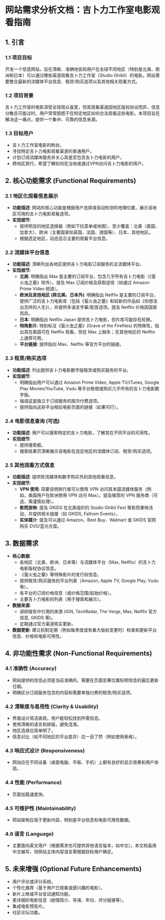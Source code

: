 # 网站需求分析文档：吉卜力工作室电影观看指南

## 1. 引言

### 1.1 项目目标
开发一个信息网站，旨在清晰、准确地告知用户在全球不同地区（特别是北美、欧洲和日本）可以通过哪些渠道观看吉卜力工作室（Studio Ghibli）的电影。网站需要整合最新的流媒体平台信息、租赁/购买选项以及其他相关观看方式。

### 1.2 项目背景
吉卜力工作室的电影深受全球观众喜爱，但其观看渠道因地区版权协议而异，信息分散且可能过时。用户常常困惑于在特定地区如何合法观看这些电影。本项目旨在解决这一痛点，提供一个集中、可靠的信息来源。

### 1.3 目标用户
- 吉卜力工作室电影的粉丝。
- 寻找特定吉卜力电影观看渠道的普通用户。
- 计划订阅流媒体服务并关心其是否包含吉卜力电影的用户。
- 跨地区旅行，希望了解如何在当地或通过VPN访问吉卜力电影的用户。

## 2. 核心功能需求 (Functional Requirements)

### 2.1 地区化观看信息展示
- **功能描述**: 网站的核心功能是根据用户选择或自动检测的地理位置，展示该地区可用的吉卜力电影观看选项。
- **实现细节**:
    - 提供明显的地区选择器（例如下拉菜单或地图），至少覆盖：北美（美国、加拿大）、欧洲（主要国家如英国、法国、德国等）、日本、其他地区。
    - 根据选定地区，动态显示主要的观看平台信息。

### 2.2 流媒体平台信息
- **功能描述**: 清晰列出各地区提供吉卜力电影订阅服务的主流媒体平台。
- **实现细节**:
    - **北美**: 明确指出 Max 是主要的订阅平台，包含几乎所有吉卜力电影（《萤火虫之墓》除外）。提及 Max 订阅价格及获取途径（如通过 Amazon Prime Video 频道）。
    - **欧洲及其他地区 (除北美、日本外)**: 明确指出 Netflix 是主要的订阅平台，提供广泛的吉卜力电影库（包括《萤火虫之墓》和较新的作品如《你想活出怎样的人生》），并提供多语言字幕/配音选项。提及 Netflix 价格因国家而异。
    - **日本**: 明确指出 Netflix Japan 提供吉卜力电影，但片库可能存在轮换。
    - **特殊影片**: 特别标注《萤火虫之墓》(Grave of the Fireflies) 的特殊性，指出其在美国可在 Netflix 观看，但在 Max 上缺失；在其他地区的 Netflix 上通常可用。
    - **平台链接**: 提供指向 Max、Netflix 等官方平台的链接。

### 2.3 租赁/购买选项
- **功能描述**: 列出提供吉卜力电影数字版租赁或购买服务的平台。
- **实现细节**:
    - 明确指出用户可以通过 Amazon Prime Video, Apple TV/iTunes, Google Play Movies/YouTube, Vudu 等平台租借或购买几乎所有的吉卜力电影数字版。
    - 强调这是独立于订阅服务的按次付费选项。
    - 提供指向这些平台相应电影页面的链接（如果可行）。

### 2.4 电影信息查询 (可选)
- **功能描述**: 用户可以搜索特定的吉卜力电影，了解其在不同平台的可用性。
- **实现细节**:
    - 提供搜索框。
    - 搜索结果页清晰展示该电影在选定地区的流媒体订阅、租赁/购买选项。

### 2.5 其他观看方式信息
- **功能描述**: 提供除流媒体和数字购买外的其他观看信息。
- **实现细节**:
    - **VPN 使用**: 简要说明旅行者可以使用 VPN 访问其本国流媒体服务（例如，美国用户在欧洲使用 VPN 访问 Max）。提及推荐的 VPN 服务商（可选，需谨慎处理）。
    - **影院放映**: 提及 GKIDS 在北美组织的 Studio Ghibli Fest 等影院重映活动，并提供相关链接（如 GKIDS, Fathom Events）。
    - **实体媒介**: 提及可以通过 Amazon、Best Buy、Walmart 或 GKIDS 官网购买 DVD/蓝光光盘。

## 3. 数据需求

- **核心数据**:
    - 各地区（北美、欧洲、日本等）与流媒体平台（Max, Netflix）的吉卜力电影版权协议信息。
    - 《萤火虫之墓》等特殊影片的发行权信息。
    - 提供租赁/购买服务的平台列表（Amazon, Apple TV, Google Play, Vudu 等）。
    - 各平台的订阅价格信息（或价格范围/起始价格）。
    - 主要吉卜力电影的列表（用于搜索和展示）。
- **数据来源**:
    - 调研报告中引用的来源 (IGN, TechRadar, The Verge, Max, Netflix 官方信息, GKIDS 等)。
    - 定期通过官方渠道核实更新。
- **数据更新**: 建立机制定期（例如每季度或有重大版权变更时）检查和更新平台信息、价格和电影可用性。

## 4. 非功能性需求 (Non-Functional Requirements)

### 4.1 准确性 (Accuracy)
- 网站提供的信息必须是当前准确的。需要在页面显著位置标明信息的最后更新日期。
- 明确区分订阅服务包含的内容和需要单独付费的租赁/购买选项。

### 4.2 清晰度与易用性 (Clarity & Usability)
- 界面设计简洁直观，用户能轻松找到所需信息。
- 使用清晰的语言和排版，避免混淆。
- 地区选择应简单明了。
- 信息对比（如不同地区的平台差异）应一目了然（例如使用表格）。

### 4.3 响应式设计 (Responsiveness)
- 网站应在不同设备（桌面电脑、平板、手机）上都有良好的显示效果和用户体验。

### 4.4 性能 (Performance)
- 页面加载速度快。

### 4.5 可维护性 (Maintainability)
- 网站架构应易于更新内容，特别是平台信息和电影可用性数据。

### 4.6 语言 (Language)
- 主要面向英文用户（根据需求也可提供其他语言版本，如中文）。本文档虽用中文编写，但网站主体内容语言需根据目标用户确定。

## 5. 未来增强 (Optional Future Enhancements)

- 用户评论或评分系统。
- 个性化推荐（基于用户已观看或感兴趣的电影）。
- 新片上映或平台变动通知功能。
- 更详细的电影信息（剧情简介、导演、年份、评分链接等）。
- 集成电影预告片。
- 社区论坛功能。
